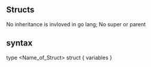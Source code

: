 ## Structs

No inheritance is invloved in go lang; No super or parent

## syntax

type <Name_of_Struct> struct {
    variables <datatype>
}